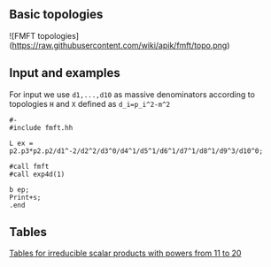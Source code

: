 ## Basic topologies

![FMFT topologies]
(https://raw.githubusercontent.com/wiki/apik/fmft/topo.png)

## Input and examples

For input we use `d1,...,d10` as massive denominators according to topologies `H` and `X` defined as `d_i=p_i^2-m^2`


```
#-
#include fmft.hh

L ex = p2.p3*p2.p2/d1^-2/d2^2/d3^0/d4^1/d5^1/d6^1/d7^1/d8^1/d9^3/d10^0;

#call fmft
#call exp4d(1)

b ep;
Print+s;
.end
```
## Tables

[Tables for irreducible scalar products with powers from 11 to 20](https://dl.bintray.com/apik/FMFT/)
